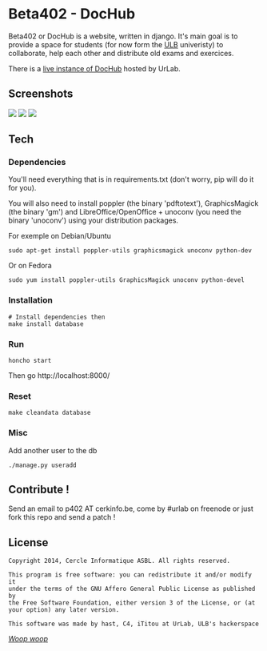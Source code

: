 # Beta402 - DocHub


Beta402 or DocHub is a website, written in django. It's main goal is to provide a space for students (for now form the [ULB](http://ulb.ac.be) univeristy) to collaborate, help each other and distribute old exams and exercices.

There is a [live instance of DocHub](http://cours.urlab.be) hosted by UrLab.

## Screenshots

![](https://github.com/urlab/beta402/blob/master/.meta/screen-1.png)
![](https://github.com/urlab/beta402/blob/master/.meta/screen-2.png)
![](https://github.com/urlab/beta402/blob/master/.meta/screen-3.png)

## Tech

### Dependencies

You'll need everything that is in requirements.txt (don't worry, pip will do it for you).

You will also need to install poppler (the binary 'pdftotext'), GraphicsMagick (the binary 'gm') and LibreOffice/OpenOffice + unoconv (you need the binary 'unoconv') using your distribution packages.

For exemple on Debian/Ubuntu

    sudo apt-get install poppler-utils graphicsmagick unoconv python-dev

Or on Fedora

    sudo yum install poppler-utils GraphicsMagick unoconv python-devel

### Installation

    # Install dependencies then
	make install database

### Run

    honcho start

Then go http://localhost:8000/

### Reset

    make cleandata database


### Misc


Add another user to the db

	./manage.py useradd


## Contribute !


Send an email to p402 AT cerkinfo.be, come by #urlab on freenode or just fork this repo and send a patch !


## License


    Copyright 2014, Cercle Informatique ASBL. All rights reserved.

    This program is free software: you can redistribute it and/or modify it
    under the terms of the GNU Affero General Public License as published by
    the Free Software Foundation, either version 3 of the License, or (at
    your option) any later version.

    This software was made by hast, C4, iTitou at UrLab, ULB's hackerspace


[_Woop woop_](https://www.youtube.com/watch?v=x2FetnIZjxg)

